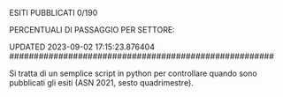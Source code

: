ESITI PUBBLICATI 0/190 

PERCENTUALI DI PASSAGGIO PER SETTORE:

UPDATED 2023-09-02 17:15:23.876404
###################################################### 

Si tratta di un semplice script in python per controllare quando sono pubblicati gli esiti (ASN 2021, sesto quadrimestre).

